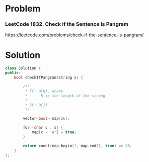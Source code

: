 
# Problem
### LeetCode 1832. Check if the Sentence Is Pangram
https://leetcode.com/problems/check-if-the-sentence-is-pangram/

# Solution
```c++
class Solution {
public:
    bool checkIfPangram(string s) {

        /**
         * TC: O(N), where
         *      N is the length of the string
         *
         * SC: O(1)
         */

        vector<bool> map(26);

        for (char c : s) {
            map[c - 'a'] = true;
        }

        return count(map.begin(), map.end(), true) == 26;
    }
};
```
